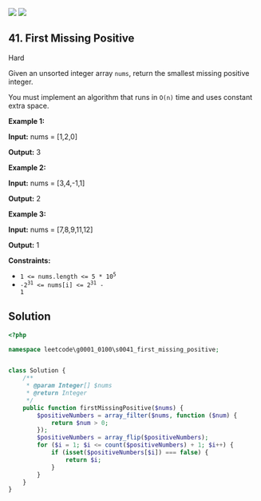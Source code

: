 [![](https://img.shields.io/github/stars/LeetCode-in-Ruby/LeetCode-in-Ruby?label=Stars&style=flat-square)](https://github.com/LeetCode-in-Ruby/LeetCode-in-Ruby)
[![](https://img.shields.io/github/forks/LeetCode-in-Ruby/LeetCode-in-Ruby?label=Fork%20me%20on%20GitHub%20&style=flat-square)](https://github.com/LeetCode-in-Ruby/LeetCode-in-Ruby/fork)

## 41\. First Missing Positive

Hard

Given an unsorted integer array `nums`, return the smallest missing positive integer.

You must implement an algorithm that runs in `O(n)` time and uses constant extra space.

**Example 1:**

**Input:** nums = [1,2,0]

**Output:** 3 

**Example 2:**

**Input:** nums = [3,4,-1,1]

**Output:** 2 

**Example 3:**

**Input:** nums = [7,8,9,11,12]

**Output:** 1 

**Constraints:**

*   <code>1 <= nums.length <= 5 * 10<sup>5</sup></code>
*   <code>-2<sup>31</sup> <= nums[i] <= 2<sup>31</sup> - 1</code>

## Solution

```php
<?php

namespace leetcode\g0001_0100\s0041_first_missing_positive;


class Solution {
    /**
     * @param Integer[] $nums
     * @return Integer
     */
    public function firstMissingPositive($nums) {
        $positiveNumbers = array_filter($nums, function ($num) {
            return $num > 0;
        });
        $positiveNumbers = array_flip($positiveNumbers);
        for ($i = 1; $i <= count($positiveNumbers) + 1; $i++) {
            if (isset($positiveNumbers[$i]) === false) {
                return $i;
            }
        }
    }
}
```